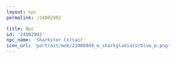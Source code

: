 ```yaml
---
layout: npc
permalink: /24002902

title: Npc
id: '24002902'
npc_name: 'Sharkster Corsair'
icon_url: 'portrait/mob/21000949_m_sharkgladiatorblue_p.png'
---
```


